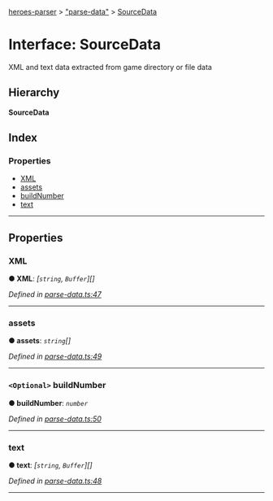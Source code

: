 [heroes-parser](../README.md) > ["parse-data"](../modules/_parse_data_.md) > [SourceData](../interfaces/_parse_data_.sourcedata.md)

# Interface: SourceData

XML and text data extracted from game directory or file data

## Hierarchy

**SourceData**

## Index

### Properties

* [XML](_parse_data_.sourcedata.md#xml)
* [assets](_parse_data_.sourcedata.md#assets)
* [buildNumber](_parse_data_.sourcedata.md#buildnumber)
* [text](_parse_data_.sourcedata.md#text)

---

## Properties

<a id="xml"></a>

###  XML

**● XML**: *[`string`, `Buffer`][]*

*Defined in [parse-data.ts:47](https://github.com/joeistas/heroes-parser/blob/be29d1f/src/parse-data.ts#L47)*

___
<a id="assets"></a>

###  assets

**● assets**: *`string`[]*

*Defined in [parse-data.ts:49](https://github.com/joeistas/heroes-parser/blob/be29d1f/src/parse-data.ts#L49)*

___
<a id="buildnumber"></a>

### `<Optional>` buildNumber

**● buildNumber**: *`number`*

*Defined in [parse-data.ts:50](https://github.com/joeistas/heroes-parser/blob/be29d1f/src/parse-data.ts#L50)*

___
<a id="text"></a>

###  text

**● text**: *[`string`, `Buffer`][]*

*Defined in [parse-data.ts:48](https://github.com/joeistas/heroes-parser/blob/be29d1f/src/parse-data.ts#L48)*

___

